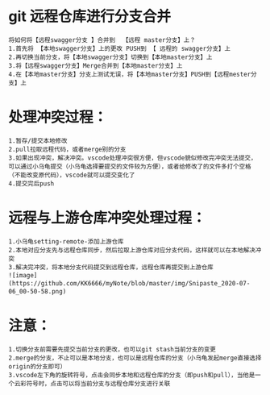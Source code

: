 # git 远程仓库进行分支合并
    将如何将【远程swagger分支 】合并到  【远程 master分支】上？ 
    1.首先将 【本地swagger分支】上的更改 PUSH到 【 远程的 swagger分支】上
    2.再切换当前分支，将【本地swagger分支】切换到【本地master分支】上
    3.将【远程swagger分支】Merge合并到【本地master分支】上
    4.在【本地master分支】分支上测试无误，将【本地master分支】PUSH到【远程mester分支】上
# 处理冲突过程：
    1.暂存/提交本地修改
    2.pull拉取远程代码，或者merge别的分支
    3.如果出现冲突，解决冲突。vscode处理冲突很方便，但vscode貌似修改完冲突无法提交，可以通过小乌龟提交（小乌龟选择要提交的文件较为方便），或者给修改了的文件多打个空格（不能改变原代码），vscode就可以提交变化了
    4.提交完后push
# 远程与上游仓库冲突处理过程：
    1.小乌龟setting-remote-添加上游仓库
    2.本地对应分支先与远程仓库同步，然后拉取上游仓库对应分支代码，这样就可以在本地解决冲突
    3.解决完冲突，将本地分支代码提交到远程仓库，远程仓库再提交到上游仓库
    ![image](https://github.com/KK6666/myNote/blob/master/img/Snipaste_2020-07-06_00-50-58.png)
# 注意：
    1.切换分支前需要先提交当前分支的更改，也可以git stash当前分支的变更
    2.merge的分支，不止可以是本地分支，也可以是远程仓库的分支（小乌龟发起merge直接选择origin的分支即可）
    3.vscode左下角的旋转符号，点击会同步本地和远程仓库的分支（即push和pull），当他是一个云彩符号时，点击可以将当前分支与远程仓库分支进行关联
    
